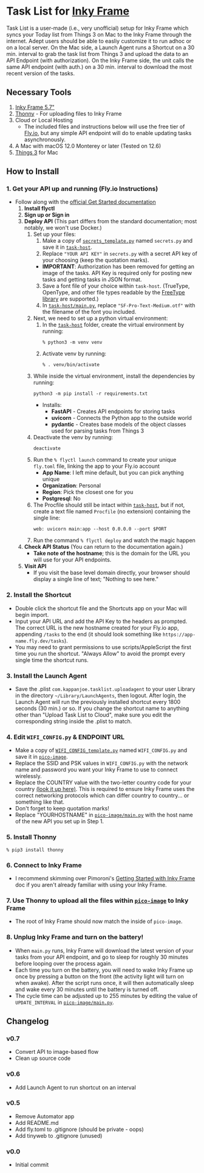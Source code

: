 # Task List for [Inky Frame](https://shop.pimoroni.com/products/inky-frame-5-7)
Task List is a user-made (i.e., very unofficial) setup for Inky Frame which syncs your Today list from Things 3 on Mac to the Inky Frame through the internet. Adept users should be able to easliy customize it to run adhoc or on a local server. On the Mac side, a Launch Agent runs a Shortcut  on a 30 min. interval to grab the task list from Things 3 and upload the data to an API Endpoint (with authorization). On the Inky Frame side, the unit calls the same API endpoint (with auth.) on a 30 min. interval to download the most recent version of the tasks.

## Necessary Tools

1. [Inky Frame 5.7"](https://shop.pimoroni.com/products/inky-frame-5-7)
2. [Thonny]() - For uploading files to Inky Frame
3. Cloud or Local Hosting
	- The included files and instructions below will use the free tier of [Fly.io](https://fly.io/), but any simple API endpoint will do to enable updating tasks asynchronously.
4. A Mac with macOS 12.0 Monterey or later (Tested on 12.6)
5. [Things 3](https://culturedcode.com/things/) for Mac

## How to Install

### 1. Get your API up and running (Fly.io Instructions)
- Follow along with the [official Get Started documentation](https://fly.io/docs/hands-on/)
  1. **Install flyctl**
  2. **Sign up or Sign in**
  3. **Deploy API** (This part differs from the standard documentation; most notably, we won't use Docker.)
     1. Set up your files:
        1. Make a copy of [`secrets_template.py`](/secrets_template.py) named `secrets.py` and save it in [`task-host`](/task-host).
        2. Replace `"YOUR API KEY"` in `secrets.py` with a secret API key of your choosing (keep the quotation marks).
        - **IMPORTANT**: Authorization has been removed for getting an image of the tasks. API Key is required only for posting new tasks and getting tasks in JSON format.
        3. Save a font file of your choice within `task-host`. (TrueType, OpenType, and other file types readable by the [FreeType library](https://freetype.org) are supported.)
        4. In [`task-host/main.py`](/task-host/main.py), replace `"SF-Pro-Text-Medium.otf"` with the filename of the font you included.
     2. Next, we need to set up a python virtual environment:
        1. In the [`task-host`](/task-host) folder, create the virtual environment by running:
           ```
           % python3 -m venv venv
           ```
        2. Activate venv by running:
           ```
           % . venv/bin/activate
           ```
     3. While inside the virtual environment, install the dependencies by running:
        ```
        python3 -m pip install -r requirements.txt
        ```
        - Installs:
          - **FastAPI** - Creates API endpoints for storing tasks
          - **uvicorn** - Connects the Python app to the outside world
          - **pydantic** - Creates base models of the object classes used for parsing tasks from Things 3
     4. Deactivate the venv by running:
        ```
        deactivate
        ```
     5. Run the `% flyctl launch` command to create your unique `fly.toml` file, linking the app to your Fly.io account
        - **App Name**: I left mine default, but you can pick anything unique
        - **Organization**: Personal
        - **Region**: Pick the closest one for you
        - **Postgresql**: No
     6. The Procfile should still be intact within [`task-host`](/task-host), but if not, create a text file named `Procfile` (no extension) containing the single line:
        ```
        web: uvicorn main:app --host 0.0.0.0 --port $PORT
        ```
     7. Run the command `% flyctl deploy` and watch the magic happen
  4. **Check API Status** (You can return to the documentation again.)
     - **Take note of the hostname**; this is the domain for the URL you will use for your API endpoints.	
  5. **Visit API**
     - If you visit the base level domain directly, your browser should display a single line of text; "Nothing to see here."

### 2. Install the Shortcut
- Double click the shortcut file and the Shortcuts app on your Mac will begin import.
- Input your API URL and add the API Key to the headers as prompted. The correct URL is the new hostname created for your Fly.io app, appending `/tasks` to the end (it should look something like `https://app-name.fly.dev/tasks`).
- You may need to grant permissions to use scripts/AppleScript the first time you run the shortcut. "Always Allow" to avoid the prompt every single time the shortcut runs.

### 3. Install the Launch Agent
- Save the .plist `com.kappanjoe.tasklist.uploadagent` to your user Library in the directory `~/Library/LaunchAgents`, then logout. After login, the Launch Agent will run the previously installed shortcut every 1800 seconds (30 min.) or so. If you change the shortcut name to anything other than "Upload Task List to Cloud", make sure you edit the corresponding string inside the .plist to match.

### 4. Edit `WIFI_CONFIG.py` & ENDPOINT URL
- Make a copy of [`WIFI_CONFIG_template.py`](/WIFI_CONFIG_template.py) named `WIFI_CONFIG.py` and save it in [`pico-image`](/pico-image).
- Replace the SSID and PSK values in `WIFI_CONFIG.py` with the network name and password you want your Inky Frame to use to connect wirelessly.
- Replace the COUNTRY value with the two-letter country code for your country [(look it up here)](https://en.wikipedia.org/wiki/ISO_3166-1_alpha-2). This is required to ensure Inky Frame uses the correct networking protocols which can differ country to country... or something like that.
- Don't forget to keep quotation marks!
- Replace "YOURHOSTNAME" in [`pico-image/main.py`](/pico-image/main.py) with the host name of the new API you set up in Step 1.

### 5. Install Thonny
```
% pip3 install thonny
```

### 6. Connect to Inky Frame
- I recommend skimming over Pimoroni's [Getting Started with Inky Frame](https://learn.pimoroni.com/article/getting-started-with-inky-frame) doc if you aren't already familiar with using your Inky Frame.

### 7. Use Thonny to upload all the files within [`pico-image`](/pico-image) to Inky Frame
- The root of Inky Frame should now match the inside of `pico-image`.

### 8. Unplug Inky Frame and turn on the battery!
- When `main.py` runs, Inky Frame will download the latest version of your tasks from your API endpoint, and go to sleep for roughly 30 minutes before looping over the process again.
- Each time you turn on the battery, you will need to wake Inky Frame up once by pressing a button on the front (the activity light will turn on when awake). After the script runs once, it will then automatically sleep and wake every 30 minutes until the battery is turned off.
- The cycle time can be adjusted up to 255 minutes by editing the value of `UPDATE_INTERVAL` in [`pico-image/main.py`](pico-image/main.py).

## Changelog

### v0.7

- Convert API to image-based flow
- Clean up source code

### v0.6

- Add Launch Agent to run shortcut on an interval

### v0.5

- Remove Automator app
- Add README.md
- Add fly.toml to .gitignore (should be private - oops)
- Add tinyweb to .gitignore (unused)

### v0.0

- Initial commit
